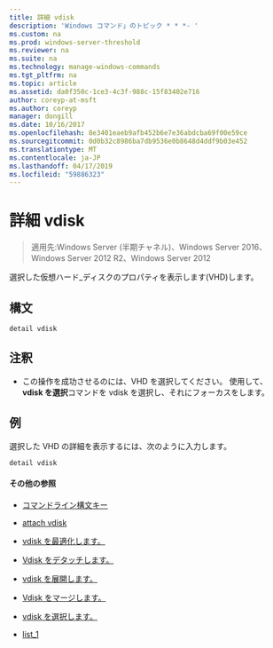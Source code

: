 ```yaml
---
title: 詳細 vdisk
description: 'Windows コマンド」のトピック * * *- '
ms.custom: na
ms.prod: windows-server-threshold
ms.reviewer: na
ms.suite: na
ms.technology: manage-windows-commands
ms.tgt_pltfrm: na
ms.topic: article
ms.assetid: da0f350c-1ce3-4c3f-988c-15f83402e716
author: coreyp-at-msft
ms.author: coreyp
manager: dongill
ms.date: 10/16/2017
ms.openlocfilehash: 8e3401eaeb9afb452b6e7e36abdcba69f00e59ce
ms.sourcegitcommit: 0d0b32c8986ba7db9536e0b8648d4ddf9b03e452
ms.translationtype: MT
ms.contentlocale: ja-JP
ms.lasthandoff: 04/17/2019
ms.locfileid: "59886323"
---
```

# <a name="detail-vdisk"></a>詳細 vdisk

>適用先:Windows Server (半期チャネル)、Windows Server 2016、Windows Server 2012 R2、Windows Server 2012

選択した仮想ハード_ディスクのプロパティを表示します\(VHD\)します。  
  
## <a name="syntax"></a>構文  
  
```  
detail vdisk  
```  
  
## <a name="remarks"></a>注釈  
  
-   この操作を成功させるのには、VHD を選択してください。 使用して、 **vdisk を選択**コマンドを vdisk を選択し、それにフォーカスをします。  
  
## <a name="BKMK_examples"></a>例  
選択した VHD の詳細を表示するには、次のように入力します。  
  
```  
detail vdisk  
```  
  
#### <a name="additional-references"></a>その他の参照  
  
-   [コマンドライン構文キー](command-line-syntax-key.md)  
  
-   [attach vdisk](attach-vdisk.md)  
  
-   [vdisk を最適化します。](compact-vdisk.md)  
  
  
  
-   [Vdisk をデタッチします。](detach-vdisk.md)  
  
-   [vdisk を展開します。](expand-vdisk.md)  
  
-   [Vdisk をマージします。](merge-vdisk.md)  
  
-   [vdisk を選択します。](select-vdisk.md)  
  
-   [list_1](list_1.md)  
  

